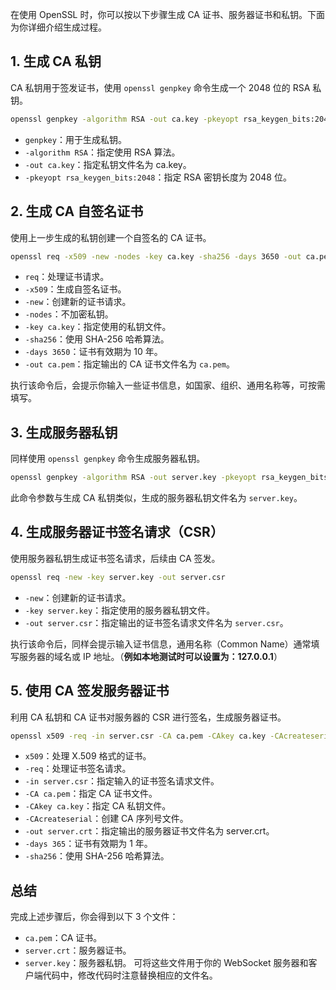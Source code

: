 在使用 OpenSSL 时，你可以按以下步骤生成 CA 证书、服务器证书和私钥。下面为你详细介绍生成过程。

## 1. 生成 CA 私钥
CA 私钥用于签发证书，使用 `openssl genpkey` 命令生成一个 2048 位的 RSA 私钥。


```bash
openssl genpkey -algorithm RSA -out ca.key -pkeyopt rsa_keygen_bits:2048
```
 - `genpkey`：用于生成私钥。
 - `-algorithm RSA`：指定使用 RSA 算法。
 - `-out ca.key`：指定私钥文件名为 ca.key。
 - `-pkeyopt rsa_keygen_bits:2048`：指定 RSA 密钥长度为 2048 位。

## 2. 生成 CA 自签名证书
使用上一步生成的私钥创建一个自签名的 CA 证书。

```bash
openssl req -x509 -new -nodes -key ca.key -sha256 -days 3650 -out ca.pem
```
 - `req`：处理证书请求。
 - `-x509`：生成自签名证书。
 - `-new`：创建新的证书请求。
 - `-nodes`：不加密私钥。
 - `-key ca.key`：指定使用的私钥文件。
 - `-sha256`：使用 SHA-256 哈希算法。
 - `-days 3650`：证书有效期为 10 年。
 - `-out ca.pem`：指定输出的 CA 证书文件名为 `ca.pem`。

执行该命令后，会提示你输入一些证书信息，如国家、组织、通用名称等，可按需填写。

## 3. 生成服务器私钥
同样使用 `openssl genpkey` 命令生成服务器私钥。


```bash
openssl genpkey -algorithm RSA -out server.key -pkeyopt rsa_keygen_bits:2048
```
此命令参数与生成 CA 私钥类似，生成的服务器私钥文件名为 `server.key`。

## 4. 生成服务器证书签名请求（CSR）
使用服务器私钥生成证书签名请求，后续由 CA 签发。


```bash
openssl req -new -key server.key -out server.csr
```
 - `-new`：创建新的证书请求。
 - `-key server.key`：指定使用的服务器私钥文件。
 - `-out server.csr`：指定输出的证书签名请求文件名为 `server.csr`。

执行该命令后，同样会提示输入证书信息，通用名称（Common Name）通常填写服务器的域名或 IP 地址。（**例如本地测试时可以设置为：127.0.0.1**）


## 5. 使用 CA 签发服务器证书
利用 CA 私钥和 CA 证书对服务器的 CSR 进行签名，生成服务器证书。


```bash
openssl x509 -req -in server.csr -CA ca.pem -CAkey ca.key -CAcreateserial -out server.crt -days 365 -sha256
```
 - `x509`：处理 X.509 格式的证书。
 - `-req`：处理证书签名请求。
 - `-in server.csr`：指定输入的证书签名请求文件。
 - `-CA ca.pem`：指定 CA 证书文件。
 - `-CAkey ca.key`：指定 CA 私钥文件。
 - `-CAcreateserial`：创建 CA 序列号文件。
 - `-out server.crt`：指定输出的服务器证书文件名为 server.crt。
 - `-days 365`：证书有效期为 1 年。
 - `-sha256`：使用 SHA-256 哈希算法。


## 总结
完成上述步骤后，你会得到以下 3 个文件：

 - `ca.pem`：CA 证书。
 - `server.crt`：服务器证书。
 - `server.key`：服务器私钥。
可将这些文件用于你的 WebSocket 服务器和客户端代码中，修改代码时注意替换相应的文件名。
